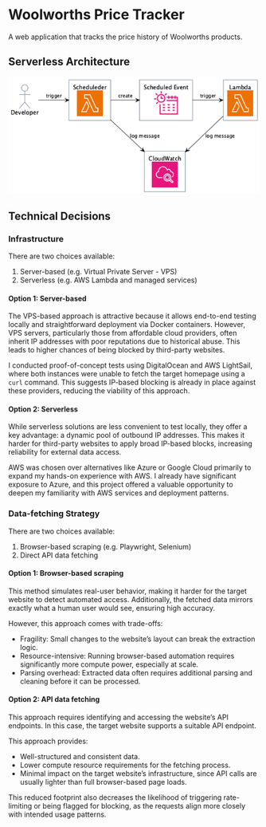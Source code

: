 # Woolworths Price Tracker

A web application that tracks the price history of Woolworths products.

## Serverless Architecture

<img alt="diagram" src="./docs/architecture.png" />

## Technical Decisions

### Infrastructure

There are two choices available:

1. Server-based (e.g. Virtual Private Server - VPS)
2. Serverless (e.g. AWS Lambda and managed services)

#### Option 1: Server-based

The VPS-based approach is attractive because it allows end-to-end testing locally and straightforward deployment via Docker containers. However, VPS servers, particularly those from affordable cloud providers, often inherit IP addresses with poor reputations due to historical abuse. This leads to higher chances of being blocked by third-party websites.

I conducted proof-of-concept tests using DigitalOcean and AWS LightSail, where both instances were unable to fetch the target homepage using a `curl` command. This suggests IP-based blocking is already in place against these providers, reducing the viability of this approach.

#### Option 2: Serverless

While serverless solutions are less convenient to test locally, they offer a key advantage:
a dynamic pool of outbound IP addresses. This makes it harder for third-party websites to apply broad IP-based blocks, increasing reliability for external data access.

AWS was chosen over alternatives like Azure or Google Cloud primarily to expand my hands-on experience with AWS. I already have significant exposure to Azure, and this project offered a valuable opportunity to deepen my familiarity with AWS services and deployment patterns.

### Data-fetching Strategy

There are two choices available:

1. Browser-based scraping (e.g. Playwright, Selenium)
2. Direct API data fetching

#### Option 1: Browser-based scraping

This method simulates real-user behavior, making it harder for the target website to detect automated access. Additionally, the fetched data mirrors exactly what a human user would see, ensuring high accuracy.

However, this approach comes with trade-offs:
- Fragility: Small changes to the website’s layout can break the extraction logic.
- Resource-intensive: Running browser-based automation requires significantly more compute power, especially at scale.
- Parsing overhead: Extracted data often requires additional parsing and cleaning before it can be processed.

#### Option 2: API data fetching

This approach requires identifying and accessing the website’s API endpoints. In this case, the target website supports a suitable API endpoint.

This approach provides:
- Well-structured and consistent data.
- Lower compute resource requirements for the fetching process.
- Minimal impact on the target website’s infrastructure, since API calls are usually lighter than full browser-based page loads.

This reduced footprint also decreases the likelihood of triggering rate-limiting or being flagged for blocking, as the requests align more closely with intended usage patterns.
